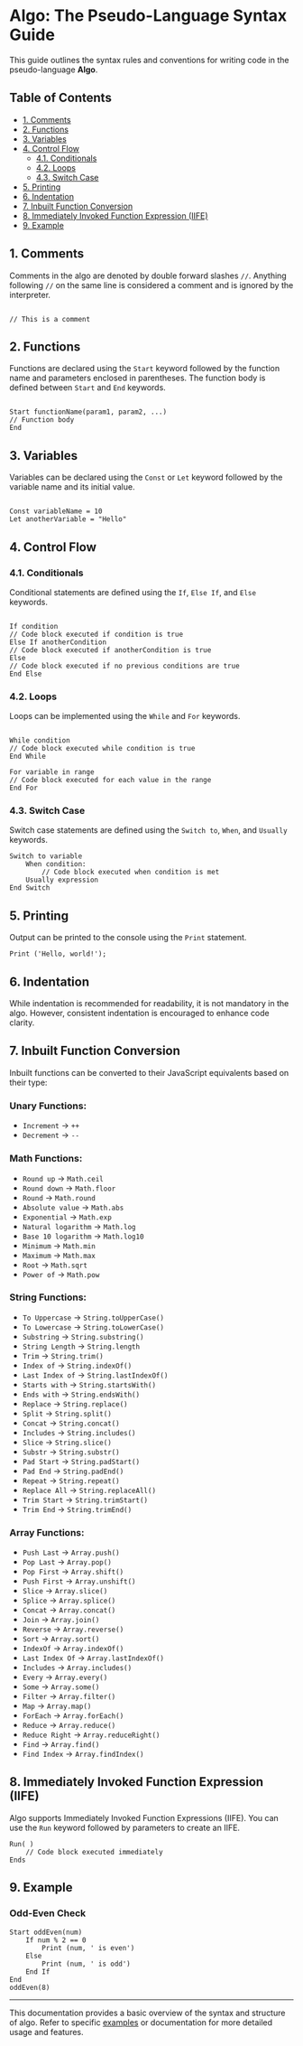 # Algo: The Pseudo-Language Syntax Guide

This guide outlines the syntax rules and conventions for writing code in the pseudo-language **Algo**.

## Table of Contents

- [1. Comments](#1-comments)
- [2. Functions](#2-functions)
- [3. Variables](#3-variables)
- [4. Control Flow](#4-control-flow)
  - [4.1. Conditionals](#41-conditionals)
  - [4.2. Loops](#42-loops)
  - [4.3. Switch Case](#43-switch-case)
- [5. Printing](#5-printing)
- [6. Indentation](#6-indentation)
- [7. Inbuilt Function Conversion](#7-inbuilt-function-conversion)
- [8. Immediately Invoked Function Expression (IIFE)](#8-immediately-invoked-function-expression-iife)
- [9. Example](#9-example)

## 1. Comments

Comments in the algo are denoted by double forward slashes `//`. Anything following `//` on the same line is considered a comment and is ignored by the interpreter.

```

// This is a comment

```

## 2. Functions

Functions are declared using the `Start` keyword followed by the function name and parameters enclosed in parentheses. The function body is defined between `Start` and `End` keywords.

```

Start functionName(param1, param2, ...)
// Function body
End

```

## 3. Variables

Variables can be declared using the `Const` or `Let` keyword followed by the variable name and its initial value.

```

Const variableName = 10
Let anotherVariable = "Hello"

```

## 4. Control Flow

### 4.1. Conditionals

Conditional statements are defined using the `If`, `Else If`, and `Else` keywords.

```

If condition
// Code block executed if condition is true
Else If anotherCondition
// Code block executed if anotherCondition is true
Else
// Code block executed if no previous conditions are true
End Else

```

### 4.2. Loops

Loops can be implemented using the `While` and `For` keywords.

```

While condition
// Code block executed while condition is true
End While

For variable in range
// Code block executed for each value in the range
End For

```

### 4.3. Switch Case

Switch case statements are defined using the `Switch to`, `When`, and `Usually` keywords.

```compileToJs
Switch to variable
    When condition:
        // Code block executed when condition is met
    Usually expression
End Switch
```

## 5. Printing

Output can be printed to the console using the `Print` statement.

```
Print ('Hello, world!');
```

## 6. Indentation

While indentation is recommended for readability, it is not mandatory in the algo. However, consistent indentation is encouraged to enhance code clarity.

## 7. Inbuilt Function Conversion

Inbuilt functions can be converted to their JavaScript equivalents based on their type:

### Unary Functions:

- `Increment` -> `++`
- `Decrement` -> `--`

### Math Functions:

- `Round up` -> `Math.ceil`
- `Round down` -> `Math.floor`
- `Round` -> `Math.round`
- `Absolute value` -> `Math.abs`
- `Exponential` -> `Math.exp`
- `Natural logarithm` -> `Math.log`
- `Base 10 logarithm` -> `Math.log10`
- `Minimum` -> `Math.min`
- `Maximum` -> `Math.max`
- `Root` -> `Math.sqrt`
- `Power of` -> `Math.pow`

### String Functions:

- `To Uppercase` -> `String.toUpperCase()`
- `To Lowercase` -> `String.toLowerCase()`
- `Substring` -> `String.substring()`
- `String Length` -> `String.length`
- `Trim` -> `String.trim()`
- `Index of` -> `String.indexOf()`
- `Last Index of` -> `String.lastIndexOf()`
- `Starts with` -> `String.startsWith()`
- `Ends with` -> `String.endsWith()`
- `Replace` -> `String.replace()`
- `Split` -> `String.split()`
- `Concat` -> `String.concat()`
- `Includes` -> `String.includes()`
- `Slice` -> `String.slice()`
- `Substr` -> `String.substr()`
- `Pad Start` -> `String.padStart()`
- `Pad End` -> `String.padEnd()`
- `Repeat` -> `String.repeat()`
- `Replace All` -> `String.replaceAll()`
- `Trim Start` -> `String.trimStart()`
- `Trim End` -> `String.trimEnd()`

### Array Functions:

- `Push Last` -> `Array.push()`
- `Pop Last` -> `Array.pop()`
- `Pop First` -> `Array.shift()`
- `Push First` -> `Array.unshift()`
- `Slice` -> `Array.slice()`
- `Splice` -> `Array.splice()`
- `Concat` -> `Array.concat()`
- `Join` -> `Array.join()`
- `Reverse` -> `Array.reverse()`
- `Sort` -> `Array.sort()`
- `IndexOf` -> `Array.indexOf()`
- `Last Index Of` -> `Array.lastIndexOf()`
- `Includes` -> `Array.includes()`
- `Every` -> `Array.every()`
- `Some` -> `Array.some()`
- `Filter` -> `Array.filter()`
- `Map` -> `Array.map()`
- `ForEach` -> `Array.forEach()`
- `Reduce` -> `Array.reduce()`
- `Reduce Right` -> `Array.reduceRight()`
- `Find` -> `Array.find()`
- `Find Index` -> `Array.findIndex()`

## 8. Immediately Invoked Function Expression (IIFE)

Algo supports Immediately Invoked Function Expressions (IIFE). You can use the `Run` keyword followed by parameters to create an IIFE.

```
Run( )
    // Code block executed immediately
Ends
```

## 9. Example

### Odd-Even Check

```
Start oddEven(num)
    If num % 2 == 0
        Print (num, ' is even')
    Else
        Print (num, ' is odd')
    End If
End
oddEven(8)
```

---

This documentation provides a basic overview of the syntax and structure of algo. Refer to specific [examples](Examples.md) or documentation for more detailed usage and features.
